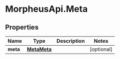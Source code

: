 # MorpheusApi.Meta

## Properties

Name | Type | Description | Notes
------------ | ------------- | ------------- | -------------
**meta** | [**MetaMeta**](MetaMeta.md) |  | [optional] 


